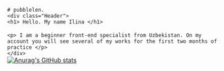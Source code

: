 `# pubblelen.`
<br>
`<div class="Header">`
<br>
      `<h1> Hello. My name Ilina </h1>`  
<br>
      `<p> I am a beginner front-end specialist from Uzbekistan. On my account you will see several of my works for the first two months of practice </p>`
<br>
`</div>`
<br>
[![Anurag's GitHub stats](https://github-readme-stats.vercel.app/api?username=Ilina)](https://github.com/anuraghazra/github-readme-stats)
